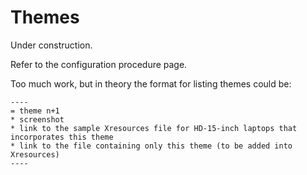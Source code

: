 # Themes

Under construction.

Refer to the configuration procedure page.

Too much work, but in theory the format for listing themes could be:
```
----
= theme n+1
* screenshot
* link to the sample Xresources file for HD-15-inch laptops that incorporates this theme
* link to the file containing only this theme (to be added into Xresources)
----
```
